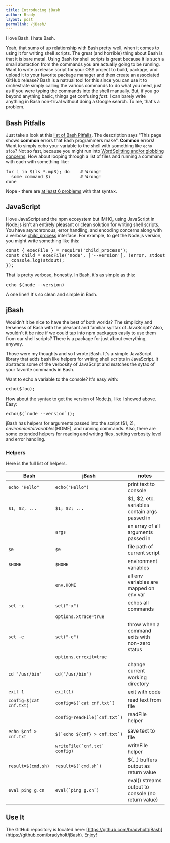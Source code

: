 ```yaml
---
title: Introducing jBash
author: Brady
layout: post
permalink: /jBash/
---
```


I love Bash.  I hate Bash.

Yeah, that sums of up relationship with Bash pretty well, when it comes to using it for writing shell scripts.  The great (and horrible) thing about Bash is that it is bare metal.  Using Bash for shell scripts is great because it is such a small abstaction from the commands you are actually going to be running.  Want to write a release script for your OSS project to build, package, and upload it to your favorite package manager and then create an associated GitHub release?  Bash is a natrual tool for this since you can use it to orchestrate simply calling the various commands to do what you need, just as if you were typing the commands into the shell manually.  But, if you go beyond anything basic, things get confusing _fast_.  I can barely write anything in Bash non-trival without doing a Google search.  To me, that's a problem.

## Bash Pitfalls

Just take a look at this [list of Bash Pitfalls](http://mywiki.wooledge.org/BashPitfalls).  The description says "This page shows **common** errors that Bash programmers make".  **Common** errors!  Want to simply echo your variable to the shell with something like `echo $foo`?  Not so fast, because you might run into [WordSplitting and/or globbing concerns](http://mywiki.wooledge.org/BashPitfalls#echo_.24foo).  How about looping through a list of files and running a command with each with something like:

<pre>
for i in $(ls *.mp3); do    # Wrong!
  some command $i           # Wrong!
done
</pre>

Nope - there are [at least 6 problems](http://mywiki.wooledge.org/BashPitfalls#for_i_in_.24.28ls_.2A.mp3.29) with that syntax.

## JavaScript

I love JavaScript and the npm ecosystem but IMHO, using JavaScript in Node.js isn't an entirely pleasant or clean solution for writing shell scripts.  You have asynchronous, error handling, and encoding concerns along with a verbose [child_process](https://nodejs.org/api/child_process.html#child_process_child_process) interface.  For example, to get the Node.js version, you might write something like this:

<pre>
const { execFile } = require('child_process');
const child = execFile('node', ['--version'], (error, stdout, stderr) => {
  console.log(stdout);
});
</pre>

That is pretty verbose, honestly. In Bash, it's as simple as this:

<pre>
echo $(node --version)
</pre>

A one liner!  It's so clean and simple in Bash.

## jBash

Wouldn't it be nice to have the best of both worlds?  The simplicity and terseness of Bash with the pleasant and familiar syntax of JavaScript?  Also, wouldn't it be nice if we could tap into npm packages easily to use them from our shell scripts?  There is a package for just about everything, anyway.

Those were my thoughts and so I wrote jBash.  It's a simple JavaScript library that adds bash like helpers for writing shell scripts in JavaScript.  It abstracts some of the verbosity of JavaScript and matches the sytax of your favorite commands in Bash.

Want to echo a variable to the console?  It's easy with:

<pre>
echo($foo);
</pre>

How about the syntax to get the version of Node.js, like I showed above.  Easy:

<pre>
echo($(`node --version`));
</pre>

jBash has helpers for arguments passed into the script ($1, $2), environmental variables ($HOME), and running commands.  Also, there are some extended helpers for reading and writing files, setting verbosity level and error handling.

### Helpers

Here is the full list of helpers.

| Bash                      | jBash                            | notes                                   |
|---------------------------|----------------------------------|-----------------------------------------|
| ``echo "Hello"``              | ``echo("Hello")``           | print text to console |
| ``$1, $2, ...``               | ``$1; $2; ...``             | $1, $2, etc. variables contain args passed in |
|                               | ``args``                    | an array of all arguments passed in |
| ``$0``                        | ``$0``                      | file path of current script |
| ``$HOME``                     | ``$HOME``                   | environment variables |
|                               | ``env.HOME``                | all env variables are mapped on env var  |
| ``set -x``                    | ``set("-x")``               | echos all commands  |
|                               | ``options.xtrace=true``     |   |
| ``set -e``                    | ``set("-e")``               | throw when a command exits with non-zero status |
|                               | ``options.errexit=true``    |  |
| ``cd "/usr/bin"``             | ``cd("/usr/bin")``          | change current working directory |
| ``exit 1``                    | ``exit(1) ``                | exit with code |
| ``config=$(cat cnf.txt)``  | ``config=$(`cat cnf.txt`)``    | read text from file |
|                           | ``config=readFile(`cnf.txt`)``  | readFile helper |
|                           |                                 |                                         |
| ``echo $cnf > cnf.txt`` | ``$(`echo ${cnf} > cnf.txt`)``    | save text to file |
|                           | ``writeFile(`cnf.txt` config)`` | writeFile helper |
| ``result=$(cmd.sh)``      | ``result=$(`cmd.sh`)``          | $(...) buffers output as return value |
| ``eval ping g.cn``  | ``eval(`ping g.cn`)``      | eval() streams output to console (no return value) |


## Use It

The GitHub repository is located here: [https://github.com/bradyholt/jBash](https://github.com/bradyholt/jBash).  Enjoy!